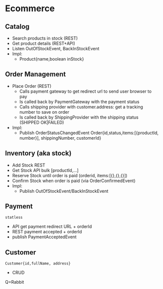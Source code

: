 # Ecommerce 
## Catalog
- Search products in stock (REST)
- Get product details (REST+API) 
- Listen OutOfStockEvent, BackInStockEvent
- Impl:
  - Product{name,boolean inStock}

## Order Management
- Place Order (REST)
  - Calls payment gateway to get redirect url to send user browser to pay
  - Is called back by PaymentGateway with the payment status 
  - Calls shipping provider with customer.address: get a tracking number to save on order
  - Is called back by ShippingProvider with the shipping status (SHIPPED OK|FAILED)
- Impl:
  - Publish OrderStatusChangedEvent
    Order{id,status,items:[{productId, number}], shippingNumber, customerId}

## Inventory (aka stock)
- Add Stock REST
- Get Stock API bulk [productId,...]
- Reserve Stock until order is paid (orderid, items:[{},{},{}])
- Confirm Stock when order is paid (via OrderConfirmedEvent)
- Impl:
  - Publish OutOfStockEvent/BackInStockEvent

## Payment
    statless
- API get payment redirect URL + orderId
- REST payment accepted + orderId
- publish PaymentAcceptedEvent

## Customer
    Customer{id,fullName, address}
- CRUD

Q=Rabbit